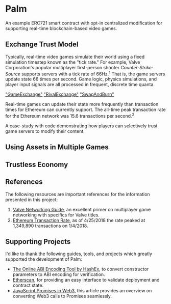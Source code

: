 # Palm
An example ERC721 smart contract with opt-in centralized modification for supporting real-time blockchain-based video games.

## Exchange Trust Model

Typically, real-time video games simulate their world using a fixed simulation timestep known as the "tick rate." For example, Valve Corporation's popular multiplayer first-person shooter _Counter-Strike: Source_ supports servers with a tick rate of 66Hz.<sup>1</sup> That is, the game servers update state 66 times per second. Game logic, physics simulations, and player input signals are all processed in frequent, discrete time quanta.

["GameExchange"](https://ropsten.etherscan.io/address/0x5e469871e80474e231af5c252471b6d6817fc990)
["RivalExchange"](https://ropsten.etherscan.io/address/0x09099905e4f5e8383ee33b843eeea014be4f8037)
["SwapAndBurn"](https://ropsten.etherscan.io/address/0x6e6af08a1fa2fd0837dbdd01448c8ec36f63ec29)

Real-time games can update their state more frequently than transaction times for Ethereum can currently support. The all-time peak transaction rate for the Ethereum network was 15.6 transactions per second.<sup>2</sup>

A case-study with code demonstrating how players can selectively trust game servers to modify their content.

## Using Assets in Multiple Games

## Trustless Economy

## References
The following resources are important references for the information presented in this project:
1. [Valve Networking Guide](https://developer.valvesoftware.com/wiki/Source_Multiplayer_Networking), an excellent primer on multiplayer game networking with specifics for Valve titles.
2. [Ethereum Transaction Rate](https://etherscan.io/chart/tx), as of 4/25/2018 the rate peaked at 1,349,890 transactions on 1/4/2018.

## Supporting Projects
I'd like to thank the following guides, tools, and projects which greatly supported the development of Palm:
- [The Online ABI Encoding Tool by HashEx](https://abi.hashex.org/), to convert constructor parameters to ABI encoding for verification.
- [Etherscan](etherscan.io), for providing an easy interface to validate deployment and contract state.
- [JavaScript Promises in Web3](http://shawntabrizi.com/crypto/making-web3-js-work-asynchronously-javascript-promises-await/), this article provides an overview on converting Web3 calls to Promises seamlessly.
